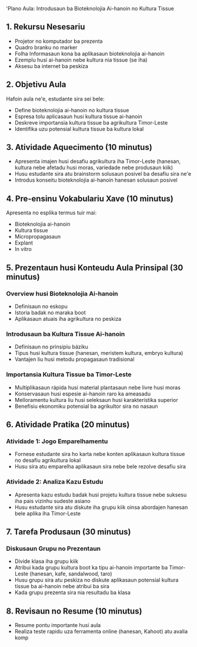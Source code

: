 'Plano Aula: Introdusaun ba Bioteknolojia Ai-hanoin no Kultura Tissue

## 1. Rekursu Nesesariu

- Projetor no komputador ba prezenta
- Quadro branku no marker
- Folha Informasaun kona ba aplikasaun bioteknolojia ai-hanoin
- Ezemplu husi ai-hanoin nebe kultura nia tissue (se iha)
- Aksesu ba internet ba peskiza

## 2. Objetivu Aula

Hafoin aula ne'e, estudante sira sei bele:
- Define bioteknolojia ai-hanoin no kultura tissue
- Espresa tolu aplicasaun husi kultura tissue ai-hanoin
- Deskreve importansia kultura tissue ba agrikultura Timor-Leste
- Identifika uzu potensial kultura tissue ba kultura lokal

## 3. Atividade Aquecimento (10 minutus)

- Apresenta imajen husi desafiu agrikultura iha Timor-Leste (hanesan, kultura nebe afetadu husi moras, variedade nebe produsaun kiik)
- Husu estudante sira atu brainstorm solusaun posivel ba desafiu sira ne'e
- Introdus konseitu bioteknolojia ai-hanoin hanesan solusaun posivel

## 4. Pre-ensinu Vokabulariu Xave (10 minutus)

Apresenta no esplika termus tuir mai:
- Bioteknolojia ai-hanoin
- Kultura tissue
- Micropropagasaun
- Explant
- In vitro

## 5. Prezentaun husi Konteudu Aula Prinsipal (30 minutus)

### Overview husi Bioteknolojia Ai-hanoin
- Definisaun no eskopu
- Istoria badak no maraka boot
- Aplikasaun atuais iha agrikultura no peskiza

### Introdusaun ba Kultura Tissue Ai-hanoin
- Definisaun no prinsipiu báziku
- Tipus husi kultura tissue (hanesan, meristem kultura, embryo kultura)
- Vantajen liu husi metodu propagasaun tradisional

### Importansia Kultura Tissue ba Timor-Leste
- Multiplikasaun rápida husi material plantasaun nebe livre husi moras
- Konservasaun husi espesie ai-hanoin raro ka ameasadu
- Melloramentu kultura liu husi seleksaun husi karakterístika superior
- Benefisiu ekonomiku potensial ba agrikultor sira no nasaun

## 6. Atividade Pratika (20 minutus)

### Atividade 1: Jogo Emparelhamentu
- Fornese estudante sira ho karta nebe konten aplikasaun kultura tissue no desafiu agrikultura lokal
- Husu sira atu emparelha aplikasaun sira nebe bele rezolve desafiu sira

### Atividade 2: Analiza Kazu Estudu
- Apresenta kazu estudu badak husi projetu kultura tissue nebe suksesu iha pais vizinhu sudeste asiano
- Husu estudante sira atu diskute iha grupu kiik oinsa abordajen hanesan bele aplika iha Timor-Leste

## 7. Tarefa Produsaun (30 minutus)

### Diskusaun Grupu no Prezentaun
- Divide klasa iha grupu kiik
- Atribui kada grupu kultura boot ka tipu ai-hanoin importante ba Timor-Leste (hanesan, kafe, sandalwood, taro)
- Husu grupu sira atu peskiza no diskute aplikasaun potensial kultura tissue ba ai-hanoin nebe atribui ba sira
- Kada grupu prezenta sira nia resultadu ba klasa

## 8. Revisaun no Resume (10 minutus)

- Resume pontu importante husi aula
- Realiza teste rapidu uza ferramenta online (hanesan, Kahoot) atu avalia komp